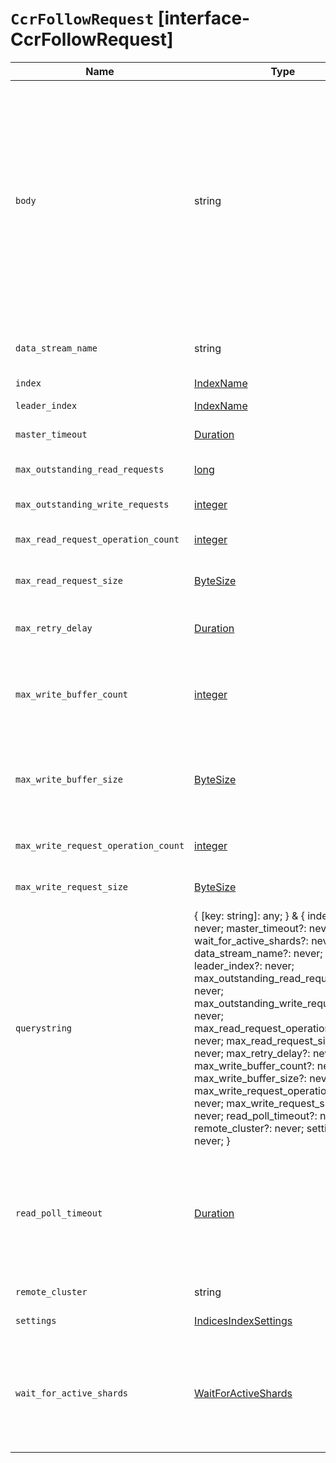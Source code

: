 # `CcrFollowRequest` [interface-CcrFollowRequest]

| Name | Type | Description |
| - | - | - |
| `body` | string | ({ [key: string]: any; } & { index?: never; master_timeout?: never; wait_for_active_shards?: never; data_stream_name?: never; leader_index?: never; max_outstanding_read_requests?: never; max_outstanding_write_requests?: never; max_read_request_operation_count?: never; max_read_request_size?: never; max_retry_delay?: never; max_write_buffer_count?: never; max_write_buffer_size?: never; max_write_request_operation_count?: never; max_write_request_size?: never; read_poll_timeout?: never; remote_cluster?: never; settings?: never; }) | All values in `body` will be added to the request body. |
| `data_stream_name` | string | If the leader index is part of a data stream, the name to which the local data stream for the followed index should be renamed. |
| `index` | [IndexName](./IndexName.md) | The name of the follower index. |
| `leader_index` | [IndexName](./IndexName.md) | The name of the index in the leader cluster to follow. |
| `master_timeout` | [Duration](./Duration.md) | Period to wait for a connection to the master node. |
| `max_outstanding_read_requests` | [long](./long.md) | The maximum number of outstanding reads requests from the remote cluster. |
| `max_outstanding_write_requests` | [integer](./integer.md) | The maximum number of outstanding write requests on the follower. |
| `max_read_request_operation_count` | [integer](./integer.md) | The maximum number of operations to pull per read from the remote cluster. |
| `max_read_request_size` | [ByteSize](./ByteSize.md) | The maximum size in bytes of per read of a batch of operations pulled from the remote cluster. |
| `max_retry_delay` | [Duration](./Duration.md) | The maximum time to wait before retrying an operation that failed exceptionally. An exponential backoff strategy is employed when retrying. |
| `max_write_buffer_count` | [integer](./integer.md) | The maximum number of operations that can be queued for writing. When this limit is reached, reads from the remote cluster will be deferred until the number of queued operations goes below the limit. |
| `max_write_buffer_size` | [ByteSize](./ByteSize.md) | The maximum total bytes of operations that can be queued for writing. When this limit is reached, reads from the remote cluster will be deferred until the total bytes of queued operations goes below the limit. |
| `max_write_request_operation_count` | [integer](./integer.md) | The maximum number of operations per bulk write request executed on the follower. |
| `max_write_request_size` | [ByteSize](./ByteSize.md) | The maximum total bytes of operations per bulk write request executed on the follower. |
| `querystring` | { [key: string]: any; } & { index?: never; master_timeout?: never; wait_for_active_shards?: never; data_stream_name?: never; leader_index?: never; max_outstanding_read_requests?: never; max_outstanding_write_requests?: never; max_read_request_operation_count?: never; max_read_request_size?: never; max_retry_delay?: never; max_write_buffer_count?: never; max_write_buffer_size?: never; max_write_request_operation_count?: never; max_write_request_size?: never; read_poll_timeout?: never; remote_cluster?: never; settings?: never; } | All values in `querystring` will be added to the request querystring. |
| `read_poll_timeout` | [Duration](./Duration.md) | The maximum time to wait for new operations on the remote cluster when the follower index is synchronized with the leader index. When the timeout has elapsed, the poll for operations will return to the follower so that it can update some statistics. Then the follower will immediately attempt to read from the leader again. |
| `remote_cluster` | string | The remote cluster containing the leader index. |
| `settings` | [IndicesIndexSettings](./IndicesIndexSettings.md) | Settings to override from the leader index. |
| `wait_for_active_shards` | [WaitForActiveShards](./WaitForActiveShards.md) | Specifies the number of shards to wait on being active before responding. This defaults to waiting on none of the shards to be active. A shard must be restored from the leader index before being active. Restoring a follower shard requires transferring all the remote Lucene segment files to the follower index. |
